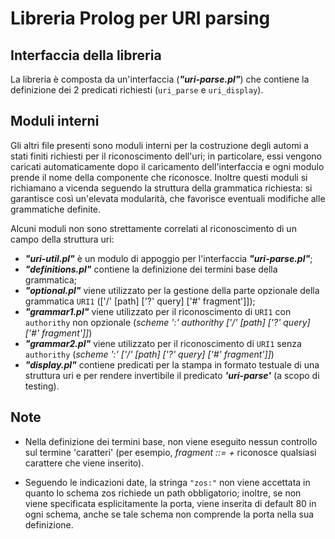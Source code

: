 # Libreria **Prolog** per **URI parsing**

## Interfaccia della libreria
La libreria è composta da un'interfaccia (***"uri-parse.pl"***) che contiene la definizione dei
2 predicati richiesti (<code>uri_parse</code> e <code>uri_display</code>).

## Moduli interni
Gli altri file presenti sono moduli interni per la costruzione degli automi a stati finiti richiesti per
il riconoscimento dell'uri; in particolare, essi vengono caricati automaticamente dopo il caricamento
dell'interfaccia e ogni modulo prende il nome della componente che riconosce. Inoltre questi moduli si 
richiamano a vicenda seguendo la struttura della grammatica richiesta: si garantisce così un'elevata 
modularità, che favorisce eventuali modifiche alle grammatiche definite.

Alcuni moduli non sono strettamente correlati al riconoscimento di un campo della struttura uri:
- ***"uri-util.pl"*** è un modulo di appoggio per l'interfaccia ***"uri-parse.pl"***;
- ***"definitions.pl"*** contiene la definizione dei termini base della grammatica;
- ***"optional.pl"*** viene utilizzato per la gestione della parte opzionale della grammatica <code>URI1</code>
(['/' [path] ['?' query] ['#' fragment']]);
- ***"grammar1.pl"*** viene utilizzato per il riconoscimento di <code>URI1</code> con <code>authorithy</code> non opzionale
(*scheme ':' authorithy ['/' [path] ['?' query] ['#' fragment']]*)
- ***"grammar2.pl"*** viene utilizzato per il riconoscimento di <code>URI1</code> senza <code>authorithy</code> 
(*scheme ':' ['/' [path] ['?' query] ['#' fragment']]*)
- ***"display.pl"*** contiene predicati per la stampa in formato testuale di una struttura uri e
per rendere invertibile il predicato ***'uri-parse'*** (a scopo di testing).

## Note

- Nella definizione dei termini base, non viene eseguito nessun controllo sul termine 'caratteri'
(per esempio, *fragment ::= <caratteri>+* riconosce qualsiasi carattere che viene inserito).

- Seguendo le indicazioni date, la stringa <code>"zos:"</code> non viene accettata in quanto lo schema zos richiede un path
obbligatorio; inoltre, se non viene specificata esplicitamente la porta, viene inserita di default 80 in ogni schema,
anche se tale schema non comprende la porta nella sua definizione.

